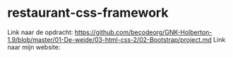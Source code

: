 # restaurant-css-framework
Link naar de opdracht:  https://github.com/becodeorg/GNK-Holberton-1.9/blob/master/01-De-weide/03-html-css-2/02-Bootstrap/project.md
Link naar mijn website:  

